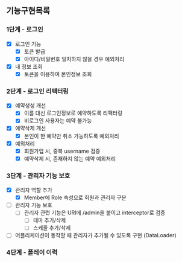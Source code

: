 ## 기능구현목록
### 1단계 - 로그인
- [x] 로그인 기능
    - [x] 토큰 발급
    - [x] 아이디/비밀번호 일치하지 않을 경우 예외처리
- [x] 내 정보 조회
    - [x] 토큰을 이용하여 본인정보 조회

### 2단계 - 로그인 리팩터링
- [x] 예약생성 개선
    - [x] 이름 대신 로그인정보로 예약하도록 리팩터링
    - [x] 비로그인 사용자는 예약 불가능
- [x] 예약삭제 개선
    - [x] 본인이 한 예약만 취소 가능하도록 예외처리
- [x] 예외처리
    - [x] 회원가입 시, 중복 username 검증
    - [x] 예약삭제 시, 존재하지 않는 예약 예외처리

### 3단계 - 관리자 기능 보호
- [x] 관리자 역할 추가
  - [x] Member에 Role 속성으로 회원과 관리자 구분
- [ ] 관리자 기능 보호
  - [ ] 관리자 관련 기능은 URI에 /admin을 붙이고 interceptor로 검증
    - [ ] 테마 추가/삭제
    - [ ] 스케줄 추가/삭제
- [ ] 어플리케이션이 동작할 때 관리자가 추가될 수 있도록 구현 (DataLoader)

### 4단계 - 플레이 이력
